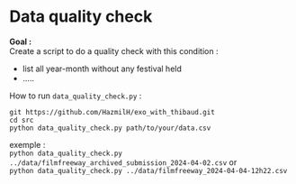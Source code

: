 # Data quality check

**Goal :**  
Create a script to do a quality check with this condition :
- list all year-month without any festival held
- .....


How to run ``data_quality_check.py`` :
```
git https://github.com/HazmilH/exo_with_thibaud.git
cd src
python data_quality_check.py path/to/your/data.csv
```

exemple :   
``python data_quality_check.py ../data/filmfreeway_archived_submission_2024-04-02.csv`` or  
``python data_quality_check.py ../data/filmfreeway_2024-04-04-12h22.csv``
